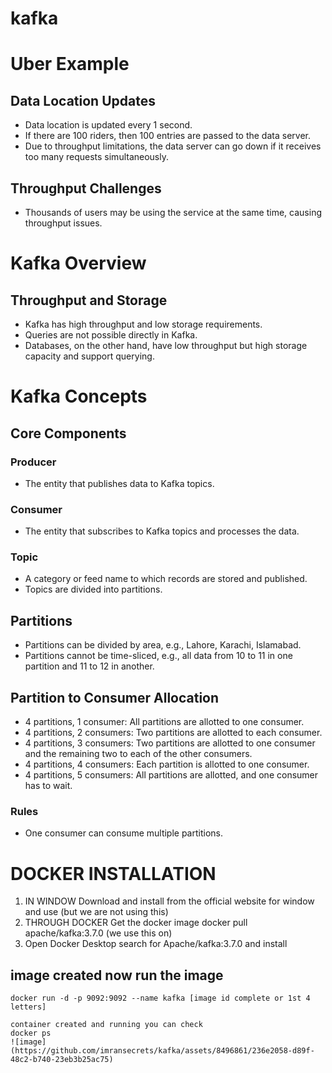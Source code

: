 # kafka

# Uber Example

## Data Location Updates

- Data location is updated every 1 second.
- If there are 100 riders, then 100 entries are passed to the data server.
- Due to throughput limitations, the data server can go down if it receives too many requests simultaneously.

## Throughput Challenges

- Thousands of users may be using the service at the same time, causing throughput issues.

# Kafka Overview

## Throughput and Storage

- Kafka has high throughput and low storage requirements.
- Queries are not possible directly in Kafka.
- Databases, on the other hand, have low throughput but high storage capacity and support querying.

# Kafka Concepts

## Core Components

### Producer
- The entity that publishes data to Kafka topics.

### Consumer
- The entity that subscribes to Kafka topics and processes the data.

### Topic
- A category or feed name to which records are stored and published.
- Topics are divided into partitions.

## Partitions

- Partitions can be divided by area, e.g., Lahore, Karachi, Islamabad.
- Partitions cannot be time-sliced, e.g., all data from 10 to 11 in one partition and 11 to 12 in another.

## Partition to Consumer Allocation

- 4 partitions, 1 consumer: All partitions are allotted to one consumer.
- 4 partitions, 2 consumers: Two partitions are allotted to each consumer.
- 4 partitions, 3 consumers: Two partitions are allotted to one consumer and the remaining two to each of the other consumers.
- 4 partitions, 4 consumers: Each partition is allotted to one consumer.
- 4 partitions, 5 consumers: All partitions are allotted, and one consumer has to wait.

### Rules

- One consumer can consume multiple partitions.

# DOCKER INSTALLATION
1. IN WINDOW
   Download and install from the official website for window and use (but we are not using this)
2. THROUGH DOCKER
   Get the docker image
   docker pull apache/kafka:3.7.0 (we use this on)
3. Open Docker Desktop search for Apache/kafka:3.7.0 and install

## image created now run the image
    docker run -d -p 9092:9092 --name kafka [image id complete or 1st 4 letters]

    container created and running you can check
    docker ps 
    ![image](https://github.com/imransecrets/kafka/assets/8496861/236e2058-d89f-48c2-b740-23eb3b25ac75)

## 
